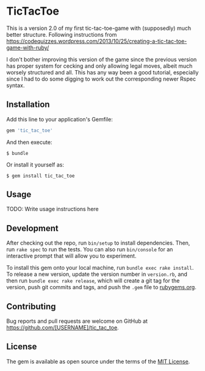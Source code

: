 # TicTacToe

This is a version 2.0 of my first tic-tac-toe-game with (supposedly) much better structure.
Following instructions from https://codequizzes.wordpress.com/2013/10/25/creating-a-tic-tac-toe-game-with-ruby/

I don't bother improving this version of the game since the previous version has proper system for cecking and only allowing legal moves, albeit much worsely structured and all. This has any way been a good tutorial, especially since I had to do some digging to work out the corresponding newer Rspec syntax.

## Installation

Add this line to your application's Gemfile:

```ruby
gem 'tic_tac_toe'
```

And then execute:

    $ bundle

Or install it yourself as:

    $ gem install tic_tac_toe

## Usage

TODO: Write usage instructions here

## Development

After checking out the repo, run `bin/setup` to install dependencies. Then, run `rake spec` to run the tests. You can also run `bin/console` for an interactive prompt that will allow you to experiment.

To install this gem onto your local machine, run `bundle exec rake install`. To release a new version, update the version number in `version.rb`, and then run `bundle exec rake release`, which will create a git tag for the version, push git commits and tags, and push the `.gem` file to [rubygems.org](https://rubygems.org).

## Contributing

Bug reports and pull requests are welcome on GitHub at https://github.com/[USERNAME]/tic_tac_toe.


## License

The gem is available as open source under the terms of the [MIT License](http://opensource.org/licenses/MIT).

